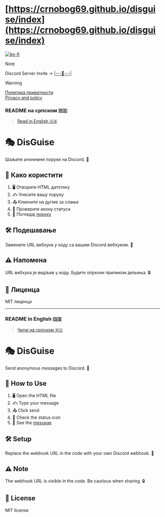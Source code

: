 # [https://crnobog69.github.io/disguise/index](https://crnobog69.github.io/disguise/index)
[![ko-fi](https://ko-fi.com/img/githubbutton_sm.svg)](https://ko-fi.com/P5P311PGR8)
> [!NOTE]
> Discord Server Invite -> [|---👋---|](https://discord.gg/Ufzrpsq3b3)

> [!WARNING]
> [Политика приватности](privacy-and-policy-sr.md)
> <br>
> [Privacy and policy](privacy-and-policy-en.md)

### README на српском 🇷🇸
> [Read in English 🇬🇧](#readme-in-english-)

# 🎭 DisGuise
Шаљите анонимне поруке на Discord. 📨

## 🚀 Како користити
1. 🖥️ Отворите HTML датотеку
2. ✍️ Унесите вашу поруку
3. 📤 Кликните на дугме за слање
4. 👀 Проверите икону статуса
5. 👻 Погледај [поруку](https://discord.gg/Ufzrpsq3b3)

## 🛠️ Подешавање
Замените URL вебхука у коду са вашим Discord вебхуком. 🔗

## ⚠️ Напомена
URL вебхука је видљив у коду. Будите опрезни приликом дељења. 🔒

## 📜 Лиценца
MIT лиценца

---

### README in English 🇬🇧
> [Читај на српском 🇷🇸](#readme-на-српском-)

# 🎭 DisGuise
Send anonymous messages to Discord. 📨

## 🚀 How to Use
1. 🖥️ Open the HTML file
2. ✍️ Type your message
3. 📤 Click send
4. 👀 Check the status icon
5. 👻 See the [message](https://discord.gg/Ufzrpsq3b3)

## 🛠️ Setup
Replace the webhook URL in the code with your own Discord webhook. 🔗

## ⚠️ Note
The webhook URL is visible in the code. Be cautious when sharing. 🔒

## 📜 License
MIT license
